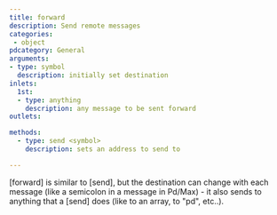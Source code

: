 ```yaml
---
title: forward
description: Send remote messages
categories:
 - object
pdcategory: General
arguments:
- type: symbol
  description: initially set destination
inlets:
  1st:
  - type: anything
    description: any message to be sent forward
outlets:

methods:
  - type: send <symbol>
    description: sets an address to send to

---
```


[forward] is similar to [send], but the destination can change with each message (like a semicolon in a message in Pd/Max) - it also sends to anything that a [send] does (like to an array, to "pd", etc..).

